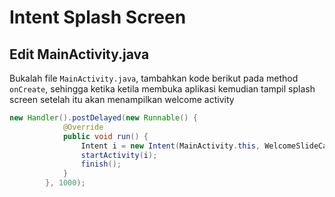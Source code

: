 # Intent Splash Screen

## Edit MainActivity.java
Bukalah file `MainActivity.java`, tambahkan kode berikut pada method `onCreate`, sehingga ketika ketila membuka aplikasi kemudian tampil splash screen setelah itu akan menampilkan welcome activity 
```java
new Handler().postDelayed(new Runnable() {
            @Override
            public void run() {
                Intent i = new Intent(MainActivity.this, WelcomeSlideCalendar.class);
                startActivity(i);
                finish();
            }
        }, 1000);
```

